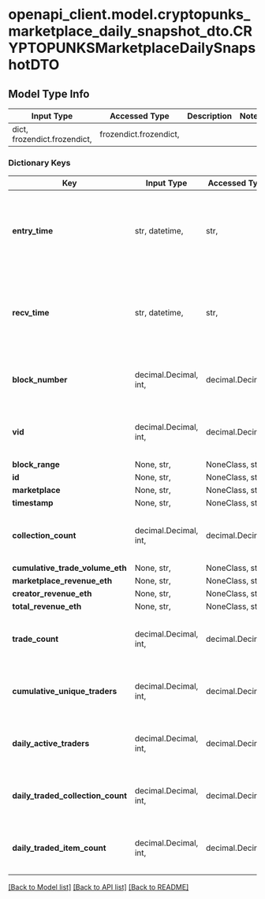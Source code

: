 # openapi_client.model.cryptopunks_marketplace_daily_snapshot_dto.CRYPTOPUNKSMarketplaceDailySnapshotDTO

## Model Type Info
Input Type | Accessed Type | Description | Notes
------------ | ------------- | ------------- | -------------
dict, frozendict.frozendict,  | frozendict.frozendict,  |  | 

### Dictionary Keys
Key | Input Type | Accessed Type | Description | Notes
------------ | ------------- | ------------- | ------------- | -------------
**entry_time** | str, datetime,  | str,  |  | [optional] value must conform to RFC-3339 date-time
**recv_time** | str, datetime,  | str,  |  | [optional] value must conform to RFC-3339 date-time
**block_number** | decimal.Decimal, int,  | decimal.Decimal,  | Number of block in which entity was recorded. | [optional] value must be a 64 bit integer
**vid** | decimal.Decimal, int,  | decimal.Decimal,  |  | [optional] value must be a 64 bit integer
**block_range** | None, str,  | NoneClass, str,  |  | [optional] 
**id** | None, str,  | NoneClass, str,  |  | [optional] 
**marketplace** | None, str,  | NoneClass, str,  |  | [optional] 
**timestamp** | None, str,  | NoneClass, str,  |  | [optional] 
**collection_count** | decimal.Decimal, int,  | decimal.Decimal,  |  | [optional] value must be a 32 bit integer
**cumulative_trade_volume_eth** | None, str,  | NoneClass, str,  |  | [optional] 
**marketplace_revenue_eth** | None, str,  | NoneClass, str,  |  | [optional] 
**creator_revenue_eth** | None, str,  | NoneClass, str,  |  | [optional] 
**total_revenue_eth** | None, str,  | NoneClass, str,  |  | [optional] 
**trade_count** | decimal.Decimal, int,  | decimal.Decimal,  |  | [optional] value must be a 32 bit integer
**cumulative_unique_traders** | decimal.Decimal, int,  | decimal.Decimal,  |  | [optional] value must be a 32 bit integer
**daily_active_traders** | decimal.Decimal, int,  | decimal.Decimal,  |  | [optional] value must be a 32 bit integer
**daily_traded_collection_count** | decimal.Decimal, int,  | decimal.Decimal,  |  | [optional] value must be a 32 bit integer
**daily_traded_item_count** | decimal.Decimal, int,  | decimal.Decimal,  |  | [optional] value must be a 32 bit integer

[[Back to Model list]](../../README.md#documentation-for-models) [[Back to API list]](../../README.md#documentation-for-api-endpoints) [[Back to README]](../../README.md)

